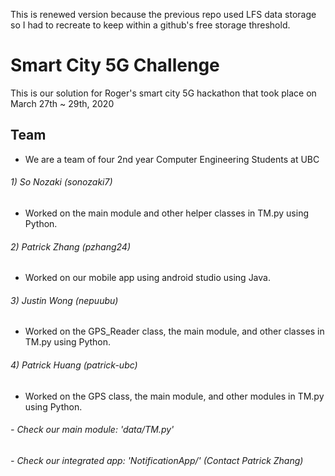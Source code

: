 This is renewed version because the previous repo used LFS data storage so I had to recreate to keep within a github's free storage threshold.

# Smart City 5G Challenge
This is our solution for Roger's smart city 5G hackathon that took place on March 27th ~ 29th, 2020

## Team 
- We are a team of four 2nd year Computer Engineering Students at UBC
###### 1) So Nozaki        (sonozaki7)
 - Worked on the main module and other helper classes in TM.py using Python.
###### 2) Patrick Zhang    (pzhang24)
 - Worked on our mobile app using android studio using Java.
###### 3) Justin Wong      (nepuubu)
 - Worked on the GPS_Reader class, the main module, and other classes in TM.py using Python.
###### 4) Patrick Huang    (patrick-ubc)
 - Worked on the GPS class, the main module, and other modules in TM.py using Python.



###### - Check our main module: 'data/TM.py'
###### - Check our integrated app: 'NotificationApp/' (Contact Patrick Zhang)
